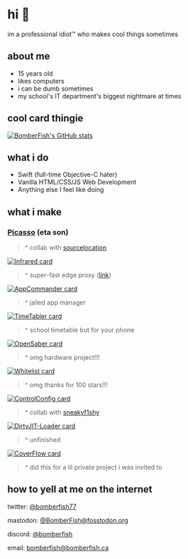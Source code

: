 # hi 👋

im a professional idiot™ who makes cool things sometimes

## about me
- 15 years old
- likes computers
- i can be dumb sometimes
- my school's IT department's biggest nightmare at times

## cool card thingie
[![BomberFish's GitHub stats](https://github-readme-stats.vercel.app/api?username=BomberFish&show_icons=true&theme=transparent&icon_color=a444dc&text_color=ffffff&title_color=a444dc&&bg_color=000000)](https://github.com/BomberFish)

## what i do
- Swift (full-time Objective-C hater)
- Vanilla HTML/CSS/JS Web Development
- Anything else I feel like doing

## what i make

### [Picasso](https://github.com/sourcelocation/Picasso) (eta son)
> ^ collab with [sourcelocation](https://github.com/sourcelocation)

 [![Infrared card](https://github-readme-stats.vercel.app/api/pin/?username=BomberFish&repo=Infrared&theme=transparent&icon_color=a444dc&text_color=ffffff&title_color=a444dc&&bg_color=000000)](https://github.com/BomberFish/AppCommander)
> ^ super-fast edge proxy ([link](https://infrared.bomberfish.ca))

 [![AppCommander card](https://github-readme-stats.vercel.app/api/pin/?username=BomberFish&repo=AppCommander&theme=transparent&icon_color=a444dc&text_color=ffffff&title_color=a444dc&&bg_color=000000)](https://github.com/BomberFish/AppCommander)
> ^ jailed app manager
 

 [![TimeTabler card](https://github-readme-stats.vercel.app/api/pin/?username=BomberFish&repo=TimeTabler&theme=transparent&icon_color=a444dc&text_color=ffffff&title_color=a444dc&&bg_color=000000)](https://github.com/BomberFish/TimeTabler)
> ^ school timetable but for your phone
 

 [![OpenSaber card](https://github-readme-stats.vercel.app/api/pin/?username=BomberFish&repo=OpenSaber&theme=transparent&icon_color=a444dc&text_color=ffffff&title_color=a444dc&&bg_color=000000)](https://github.com/BomberFish/OpenSaber)
> ^ omg hardware project!!!
 

[![Whitelist card](https://github-readme-stats.vercel.app/api/pin/?username=BomberFish&repo=Whitelist&theme=transparent&icon_color=a444dc&text_color=ffffff&title_color=a444dc&&bg_color=000000)](https://github.com/BomberFish/Whitelist)
> ^ omg thanks for 100 stars!!!
 

[![ControlConfig card](https://github-readme-stats.vercel.app/api/pin/?username=BomberFish&repo=ControlConfig&theme=transparent&icon_color=a444dc&text_color=ffffff&title_color=a444dc&&bg_color=000000)](https://github.com/BomberFish/ControlConfig)

> ^ collab with [sneakyf1shy](https://github.com/f1shy-dev)
 
 
[![DirtyJIT-Loader card](https://github-readme-stats.vercel.app/api/pin/?username=BomberFish&repo=DirtyJIT-Loader&theme=transparent&icon_color=a444dc&text_color=ffffff&title_color=a444dc&&bg_color=000000)](https://github.com/BomberFish/DirtyJIT-Loader)
> ^ unfinished
 

[![CoverFlow card](https://github-readme-stats.vercel.app/api/pin/?username=BomberFish&repo=CoverFlow&theme=transparent&icon_color=a444dc&text_color=ffffff&title_color=a444dc&&bg_color=000000)](https://github.com/BomberFish/CoverFlow)
> ^ did this for a lil private project i was invited to

 
## how to yell at me on the internet

twitter: [@bomberfish77](https://twitter.com/bomberfish77)

mastodon: [@BomberFish@fosstodon.org](https://fosstodon.org/@BomberFish)

discord: [@bomberfish](https://discord.com/users/470637062870269952)

email: [bomberfish@bomberfish.ca](mailto:bomberfish@bomberfish.ca)
